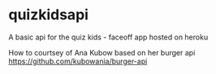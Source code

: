 # quizkidsapi
 A basic api for the quiz kids - faceoff app hosted on heroku

How to courtsey of Ana Kubow based on her burger api https://github.com/kubowania/burger-api

